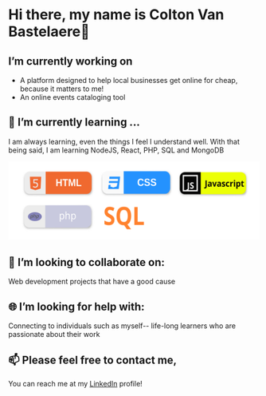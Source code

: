 # Hi there, my name is Colton Van Bastelaere👋

## I’m currently working on 
- A platform designed to help local businesses get online for cheap, because it matters to me!
- An online events cataloging tool
## 🌱 I’m currently learning ...
I am always learning, even the things I feel I understand well. With that being said, I am learning NodeJS, React, PHP, SQL and MongoDB

![](images/TechLabels.svg)

## 👯 I’m looking to collaborate on:
Web development projects that have a good cause
## 🌐 I’m looking for help with:
Connecting to individuals such as myself-- life-long learners who are passionate about their work
## 📫 Please feel free to contact me, 
You can reach me at my [LinkedIn](https://www.linkedin.com/feed/) profile!
